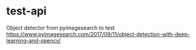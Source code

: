 # test-api
Object detector from pyimagesearch to test https://www.pyimagesearch.com/2017/09/11/object-detection-with-deep-learning-and-opencv/
